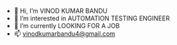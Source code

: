 - 👋 Hi, I’m VINOD KUMAR BANDU
- 👀 I’m interested in AUTOMATION TESTING ENGINEER
- 🌱 I’m currently LOOKING FOR A JOB
- 📫 vinodkumarbandu4@gmail.com

<!---
VINODKUMARBANDU/VINODKUMARBANDU is a ✨ special ✨ repository because its `VK bandu.md` (this file) appears on your GitHub profile.
--->
